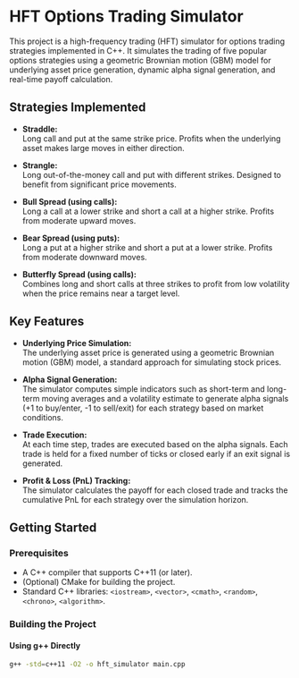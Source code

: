 # HFT Options Trading Simulator

This project is a high-frequency trading (HFT) simulator for options trading strategies implemented in C++. It simulates the trading of five popular options strategies using a geometric Brownian motion (GBM) model for underlying asset price generation, dynamic alpha signal generation, and real-time payoff calculation.

## Strategies Implemented

- **Straddle:**  
  Long call and put at the same strike price. Profits when the underlying asset makes large moves in either direction.

- **Strangle:**  
  Long out-of-the-money call and put with different strikes. Designed to benefit from significant price movements.

- **Bull Spread (using calls):**  
  Long a call at a lower strike and short a call at a higher strike. Profits from moderate upward moves.

- **Bear Spread (using puts):**  
  Long a put at a higher strike and short a put at a lower strike. Profits from moderate downward moves.

- **Butterfly Spread (using calls):**  
  Combines long and short calls at three strikes to profit from low volatility when the price remains near a target level.

## Key Features

- **Underlying Price Simulation:**  
  The underlying asset price is generated using a geometric Brownian motion (GBM) model, a standard approach for simulating stock prices.

- **Alpha Signal Generation:**  
  The simulator computes simple indicators such as short-term and long-term moving averages and a volatility estimate to generate alpha signals (+1 to buy/enter, -1 to sell/exit) for each strategy based on market conditions.

- **Trade Execution:**  
  At each time step, trades are executed based on the alpha signals. Each trade is held for a fixed number of ticks or closed early if an exit signal is generated.

- **Profit & Loss (PnL) Tracking:**  
  The simulator calculates the payoff for each closed trade and tracks the cumulative PnL for each strategy over the simulation horizon.

## Getting Started

### Prerequisites

- A C++ compiler that supports C++11 (or later).
- (Optional) CMake for building the project.
- Standard C++ libraries: `<iostream>`, `<vector>`, `<cmath>`, `<random>`, `<chrono>`, `<algorithm>`.

### Building the Project

#### Using g++ Directly

```bash
g++ -std=c++11 -O2 -o hft_simulator main.cpp
